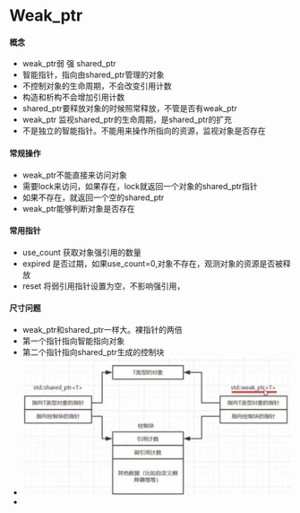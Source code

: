 # Weak_ptr

#### 概念
* weak_ptr弱 强 shared_ptr
* 智能指针，指向由shared_ptr管理的对象
* 不控制对象的生命周期，不会改变引用计数
* 构造和析构不会增加引用计数
* shared_ptr要释放对象的时候照常释放，不管是否有weak_ptr
* weak_ptr 监视shared_ptr的生命周期，是shared_ptr的扩充
* 不是独立的智能指针。不能用来操作所指向的资源，监视对象是否存在

#### 常规操作
* weak_ptr不能直接来访问对象
* 需要lock来访问，如果存在，lock就返回一个对象的shared_ptr指针
* 如果不存在，就返回一个空的shared_ptr
* weak_ptr能够判断对象是否存在

#### 常用指针
* use_count 获取对象强引用的数量
* expired 是否过期，如果use_count=0,对象不存在，观测对象的资源是否被释放
* reset 将弱引用指针设置为空，不影响强引用，

#### 尺寸问题
* weak_ptr和shared_ptr一样大。裸指针的两倍
* 第一个指针指向智能指向对象
* 第二个指针指向shared_ptr生成的控制块
* ![-w898](media/15675915694548/15675935853040.jpg)
* 
